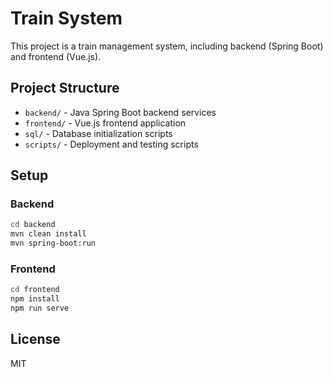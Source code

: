 # Train System

This project is a train management system, including backend (Spring Boot) and frontend (Vue.js).

## Project Structure

- `backend/` - Java Spring Boot backend services
- `frontend/` - Vue.js frontend application
- `sql/` - Database initialization scripts
- `scripts/` - Deployment and testing scripts

## Setup

### Backend
```sh
cd backend
mvn clean install
mvn spring-boot:run
```

### Frontend
```sh
cd frontend
npm install
npm run serve
```

## License
MIT
